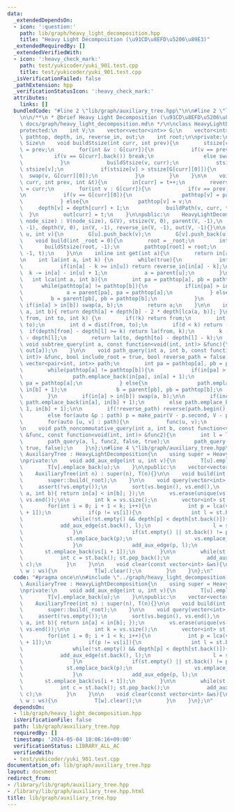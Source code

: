 ```yaml
---
data:
  _extendedDependsOn:
  - icon: ':question:'
    path: lib/graph/heavy_light_decomposition.hpp
    title: "Heavy Light Decomposition (\u91CD\u8EFD\u5206\u89E3)"
  _extendedRequiredBy: []
  _extendedVerifiedWith:
  - icon: ':heavy_check_mark:'
    path: test/yukicoder/yuki_901.test.cpp
    title: test/yukicoder/yuki_901.test.cpp
  _isVerificationFailed: false
  _pathExtension: hpp
  _verificationStatusIcon: ':heavy_check_mark:'
  attributes:
    links: []
  bundledCode: "#line 2 \"lib/graph/auxiliary_tree.hpp\"\n\n#line 2 \"lib/graph/heavy_light_decomposition.hpp\"\
    \n\n/**\n * @brief Heavy Light Decomposition (\u91CD\u8EFD\u5206\u89E3)\n * @docs\
    \ docs/graph/heavy_light_decomposition.md\n */\n\nclass HeavyLightDecomposition{\n\
    protected:\n    int V;\n    vector<vector<int>> G;\n    vector<int> stsize, parent,\
    \ pathtop, depth, in, reverse_in, out;\n    int root;\n\nprivate:\n    // Subtree\
    \ Size\n    void buildStsize(int curr, int prev){\n        stsize[curr] = 1, parent[curr]\
    \ = prev;\n        for(int &v : G[curr]){\n            if(v == prev){\n      \
    \          if(v == G[curr].back()) break;\n                else swap(v, G[curr].back());\n\
    \            }\n            buildStsize(v, curr);\n            stsize[curr] +=\
    \ stsize[v];\n            if(stsize[v] > stsize[G[curr][0]]){\n              \
    \  swap(v, G[curr][0]);\n            }\n        }\n    }\n\n    void buildPath(int\
    \ curr, int prev, int &t){\n        in[curr] = t++;\n        reverse_in[in[curr]]\
    \ = curr;\n        for(int v : G[curr]){\n            if(v == prev) continue;\n\
    \n            if(v == G[curr][0]){\n                pathtop[v] = pathtop[curr];\n\
    \            } else{\n                pathtop[v] = v;\n            }\n       \
    \     depth[v] = depth[curr] + 1;\n            buildPath(v, curr, t);\n      \
    \  }\n        out[curr] = t;\n    }\n\npublic:\n    HeavyLightDecomposition(int\
    \ node_size) : V(node_size), G(V), stsize(V, 0), parent(V, -1),\n        pathtop(V,\
    \ -1), depth(V, 0), in(V, -1), reverse_in(V, -1), out(V, -1){}\n\n    void add_edge(int\
    \ u, int v){\n        G[u].push_back(v);\n        G[v].push_back(u);\n    }\n\n\
    \    void build(int _root = 0){\n        root = _root;\n        int t = 0;\n \
    \       buildStsize(root, -1);\n        pathtop[root] = root;\n        buildPath(root,\
    \ -1, t);\n    }\n\n    inline int get(int a){\n        return in[a];\n    }\n\
    \n    int la(int a, int k) {\n        while(true){\n            int u = pathtop[a];\n\
    \            if(in[a] - k >= in[u]) return reverse_in[in[a] - k];\n          \
    \  k -= in[a] - in[u] + 1;\n            a = parent[u];\n        }\n    }\n\n \
    \   int lca(int a, int b){\n        int pa = pathtop[a], pb = pathtop[b];\n  \
    \      while(pathtop[a] != pathtop[b]){\n            if(in[pa] > in[pb]){\n  \
    \              a = parent[pa], pa = pathtop[a];\n            } else{\n       \
    \         b = parent[pb], pb = pathtop[b];\n            }\n        }\n       \
    \ if(in[a] > in[b]) swap(a, b);\n        return a;\n    }\n\n    int dist(int\
    \ a, int b){ return depth[a] + depth[b] - 2 * depth[lca(a, b)]; }\n\n    int jump(int\
    \ from, int to, int k) {\n        if(!k) return from;\n        int l = lca(from,\
    \ to);\n        int d = dist(from, to);\n        if(d < k) return -1;\n      \
    \  if(depth[from] - depth[l] >= k) return la(from, k);\n        k -= depth[from]\
    \ - depth[l];\n        return la(to, depth[to] - depth[l] - k);\n    }\n\n   \
    \ void subtree_query(int a, const function<void(int, int)> &func){\n        func(in[a],\
    \ out[a]);\n    }\n\n    void path_query(int a, int b, const function<void(int,\
    \ int)> &func, bool include_root = true, bool reverse_path = false){\n       \
    \ vector<pair<int, int>> path;\n        int pa = pathtop[a], pb = pathtop[b];\n\
    \        while(pathtop[a] != pathtop[b]){\n            if(in[pa] > in[pb]){\n\
    \                path.emplace_back(in[pa], in[a] + 1);\n                a = parent[pa],\
    \ pa = pathtop[a];\n            } else{\n                path.emplace_back(in[pb],\
    \ in[b] + 1);\n                b = parent[pb], pb = pathtop[b];\n            }\n\
    \        }\n        if(in[a] > in[b]) swap(a, b);\n\n        if(include_root)\
    \ path.emplace_back(in[a], in[b] + 1);\n        else path.emplace_back(in[a] +\
    \ 1, in[b] + 1);\n\n        if(!reverse_path) reverse(path.begin(), path.end());\n\
    \        else for(auto &p : path) p = make_pair(V - p.second, V - p.first);\n\n\
    \        for(auto [u, v] : path){\n            func(u, v);\n        }\n    }\n\
    \n    void path_noncommutative_query(int a, int b, const function<void(int, int)>\
    \ &func, const function<void(int, int)> &func2){\n        int l = lca(a, b);\n\
    \        path_query(a, l, func2, false, true);\n        path_query(l, b, func,\
    \ true, false);\n    }\n};\n#line 4 \"lib/graph/auxiliary_tree.hpp\"\n\nstruct\
    \ AuxiliaryTree : HeavyLightDecomposition{\n    using super = HeavyLightDecomposition;\n\
    \nprivate:\n    void add_aux_edge(int u, int v){\n        T[u].emplace_back(v);\n\
    \        T[v].emplace_back(u);\n    }\n\npublic:\n    vector<vector<int>> T;\n\
    \    AuxiliaryTree(int n) : super(n), T(n){}\n\n    void build(int _root = 0){\n\
    \        super::build(_root);\n    }\n\n    void query(vector<int> &vs){\n   \
    \     assert(!vs.empty());\n        sort(vs.begin(), vs.end(),\n            [&](int\
    \ a, int b){ return in[a] < in[b]; });\n        vs.erase(unique(vs.begin(), vs.end()),\
    \ vs.end());\n\n        int k = vs.size();\n        vector<int> st;\n        st.emplace_back(vs[0]);\n\
    \        for(int i = 0; i + 1 < k; i++){\n            int p = lca(vs[i], vs[i\
    \ + 1]);\n            if(p != vs[i]){\n                int l = st.back(); st.pop_back();\n\
    \                while(!st.empty() && depth[p] < depth[st.back()]){\n        \
    \            add_aux_edge(st.back(), l);\n                    l = st.back(); st.pop_back();\n\
    \                }\n                if(st.empty() || st.back() != p){\n      \
    \              st.emplace_back(p);\n                    vs.emplace_back(p);\n\
    \                }\n                add_aux_edge(p, l);\n            }\n     \
    \       st.emplace_back(vs[i + 1]);\n        }\n\n        while(st.size() > 1){\n\
    \            int c = st.back(); st.pop_back();\n            add_aux_edge(st.back(),\
    \ c);\n        }\n    }\n\n    void clear(const vector<int> &ws){\n        for(int\
    \ w : ws){\n            T[w].clear();\n        }\n    }\n};\n"
  code: "#pragma once\n\n#include \"../graph/heavy_light_decomposition.hpp\"\n\nstruct\
    \ AuxiliaryTree : HeavyLightDecomposition{\n    using super = HeavyLightDecomposition;\n\
    \nprivate:\n    void add_aux_edge(int u, int v){\n        T[u].emplace_back(v);\n\
    \        T[v].emplace_back(u);\n    }\n\npublic:\n    vector<vector<int>> T;\n\
    \    AuxiliaryTree(int n) : super(n), T(n){}\n\n    void build(int _root = 0){\n\
    \        super::build(_root);\n    }\n\n    void query(vector<int> &vs){\n   \
    \     assert(!vs.empty());\n        sort(vs.begin(), vs.end(),\n            [&](int\
    \ a, int b){ return in[a] < in[b]; });\n        vs.erase(unique(vs.begin(), vs.end()),\
    \ vs.end());\n\n        int k = vs.size();\n        vector<int> st;\n        st.emplace_back(vs[0]);\n\
    \        for(int i = 0; i + 1 < k; i++){\n            int p = lca(vs[i], vs[i\
    \ + 1]);\n            if(p != vs[i]){\n                int l = st.back(); st.pop_back();\n\
    \                while(!st.empty() && depth[p] < depth[st.back()]){\n        \
    \            add_aux_edge(st.back(), l);\n                    l = st.back(); st.pop_back();\n\
    \                }\n                if(st.empty() || st.back() != p){\n      \
    \              st.emplace_back(p);\n                    vs.emplace_back(p);\n\
    \                }\n                add_aux_edge(p, l);\n            }\n     \
    \       st.emplace_back(vs[i + 1]);\n        }\n\n        while(st.size() > 1){\n\
    \            int c = st.back(); st.pop_back();\n            add_aux_edge(st.back(),\
    \ c);\n        }\n    }\n\n    void clear(const vector<int> &ws){\n        for(int\
    \ w : ws){\n            T[w].clear();\n        }\n    }\n};\n"
  dependsOn:
  - lib/graph/heavy_light_decomposition.hpp
  isVerificationFile: false
  path: lib/graph/auxiliary_tree.hpp
  requiredBy: []
  timestamp: '2024-05-04 18:06:16+09:00'
  verificationStatus: LIBRARY_ALL_AC
  verifiedWith:
  - test/yukicoder/yuki_901.test.cpp
documentation_of: lib/graph/auxiliary_tree.hpp
layout: document
redirect_from:
- /library/lib/graph/auxiliary_tree.hpp
- /library/lib/graph/auxiliary_tree.hpp.html
title: lib/graph/auxiliary_tree.hpp
---
```

